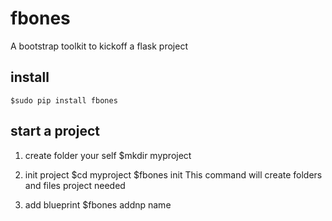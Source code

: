 # fbones
A bootstrap toolkit to kickoff a flask project

## install
    $sudo pip install fbones

## start a project

1. create folder your self
    $mkdir myproject

2. init project
    $cd myproject
    $fbones init
   This command will create folders and files project needed

3. add blueprint
    $fbones addnp name



